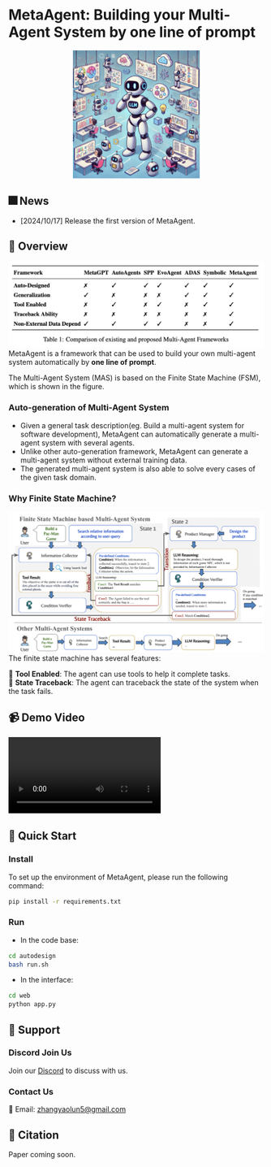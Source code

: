 # MetaAgent: Building your Multi-Agent System by one line of prompt

<p align="center">
  <img src="face.png" alt="image" width="250"/>
</p>

## 🎆 News
- [2024/10/17] Release the first version of MetaAgent.

## 👀 Overview  
![image](compare.png)
MetaAgent is a framework that can be used to build your own multi-agent system  automatically by **one line of prompt**.  

The Multi-Agent System (MAS) is based on the Finite State Machine (FSM), which is shown in the figure.  

### Auto-generation of Multi-Agent System  
- Given a general task description(eg. Build a multi-agent system for software development), MetaAgent can automatically generate a multi-agent system with several agents.  
- Unlike other auto-generation framework, MetaAgent can generate a multi-agent system without external training data.  
- The generated multi-agent system is also able to solve every cases of the given task domain.   


### Why Finite State Machine?
![image](FSM.png)
The finite state machine has several features:   

🔧 **Tool Enabled**: The agent can use tools to help it complete tasks.  
🔄 **State Traceback**: The agent can traceback the state of the system when the task fails.   



## 📹 Demo Video  

<video src="https://github.com/Mercury7353/MetaAgent/assets/73fde677-fad0-4109-b18a-15f26fdcb42e"> </video> 

## 🚀 Quick Start    
### Install
To set up the environment of MetaAgent, please run the following command:
```bash
pip install -r requirements.txt
```

### Run
- In the code base:  
```bash
cd autodesign
bash run.sh
```  
- In the interface:  
```bash
cd web
python app.py
```

## 🤝 Support  
### Discord Join Us  
Join our [Discord](https://discord.gg/94a6x2f7) to discuss with us.  
### Contact Us  
📮 Email: zhangyaolun5@gmail.com  
## 📄 Citation  
Paper coming soon.
